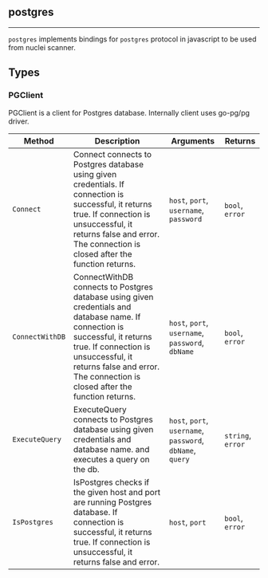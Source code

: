 ## postgres 
---


`postgres` implements bindings for `postgres` protocol in javascript
to be used from nuclei scanner.



## Types

### PGClient

 PGClient is a client for Postgres database.    Internally client uses go-pg/pg driver.

| Method | Description | Arguments | Returns |
|--------|-------------|-----------|---------|
| `Connect` |  Connect connects to Postgres database using given credentials.    If connection is successful, it returns true.  If connection is unsuccessful, it returns false and error.    The connection is closed after the function returns. | `host`, `port`, `username`, `password` | `bool`, `error` |
| `ConnectWithDB` |  ConnectWithDB connects to Postgres database using given credentials and database name.    If connection is successful, it returns true.  If connection is unsuccessful, it returns false and error.    The connection is closed after the function returns. | `host`, `port`, `username`, `password`, `dbName` | `bool`, `error` |
| `ExecuteQuery` |  ExecuteQuery connects to Postgres database using given credentials and database name.  and executes a query on the db. | `host`, `port`, `username`, `password`, `dbName`, `query` | `string`, `error` |
| `IsPostgres` |  IsPostgres checks if the given host and port are running Postgres database.    If connection is successful, it returns true.  If connection is unsuccessful, it returns false and error. | `host`, `port` | `bool`, `error` |








